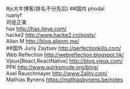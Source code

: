 #js大牛博客(排名不分先后)
##国内
phodal<br>
ruanyf<br>
司徒正美<br>
hax http://hax.iteye.com/<br>
hacke2 http://www.hacke2.cn/posts/<br>
Allen M http://blog.allenm.me/ <br> 
##国外
Juriy Zaytsev http://perfectionkills.com/<br>
Web Reflection http://webreflection.blogspot.hk/<br>
Vjeux[React,ReactNative] http://blog.vjeux.com/<br>
PPK http://www.quirksmode.org/blog/<br>
Axel Rauschmayer http://www.2ality.com/<br>
Mathias Bynens https://mathiasbynens.be/notes <br>
